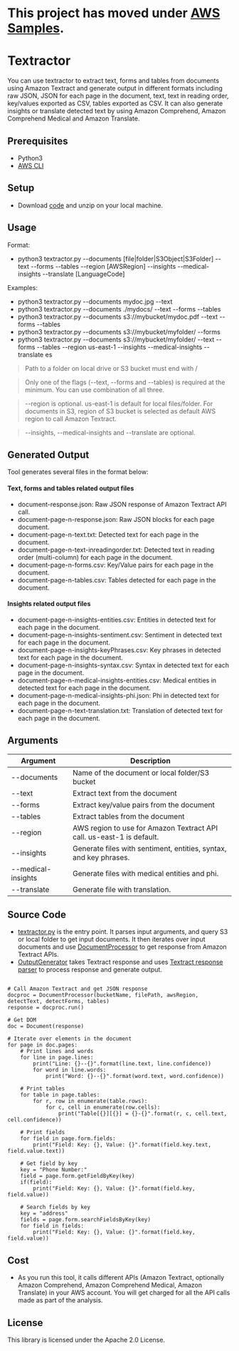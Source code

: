 # This project has moved under [AWS Samples](https://github.com/aws-samples/amazon-textract-textractor).

# Textractor

You can use textractor to extract text, forms and tables from documents using Amazon Textract and generate output in different formats including raw JSON, JSON for each page in the document, text, text in reading order, key/values exported as CSV, tables exported as CSV. It can also generate insights or translate detected text by using Amazon Comprehend, Amazon Comprehend Medical and Amazon Translate.

## Prerequisites

- Python3
- [AWS CLI](https://docs.aws.amazon.com/cli/latest/userguide/cli-chap-install.html)

## Setup

- Download [code](./zip/textractor.zip) and unzip on your local machine.

## Usage

Format:
- python3 textractor.py --documents [file|folder|S3Object|S3Folder] --text --forms --tables --region [AWSRegion] --insights --medical-insights --translate [LanguageCode]

Examples:
- python3 textractor.py --documents mydoc.jpg --text
- python3 textractor.py --documents ./mydocs/ --text --forms --tables
- python3 textractor.py --documents s3://mybucket/mydoc.pdf --text --forms --tables
- python3 textractor.py --documents s3://mybucket/myfolder/ --forms
- python3 textractor.py --documents s3://mybucket/myfolder/ --text --forms --tables --region us-east-1 --insights --medical-insights --translate es

> Path to a folder on local drive or S3 bucket must end with /

> Only one of the flags (--text, --forms and --tables) is required at the minimum. You can use combination of all three.

> --region is optional. us-east-1 is default for local files/folder. For documents in S3, region of S3 bucket is selected as default AWS region to call Amazon Textract.

> --insights, --medical-insights and --translate are optional.

## Generated Output

Tool generates several files in the format below:

#### Text, forms and tables related output files

- document-response.json: Raw JSON response of Amazon Textract API call.
- document-page-n-response.json: Raw JSON blocks for each page document.
- document-page-n-text.txt: Detected text for each page in the document.
- document-page-n-text-inreadingorder.txt: Detected text in reading order (multi-column) for each page in the document.
- document-page-n-forms.csv: Key/Value pairs for each page in the document.
- document-page-n-tables.csv: Tables detected for each page in the document.

#### Insights related output files

- document-page-n-insights-entities.csv: Entities in detected text for each page in the document.
- document-page-n-insights-sentiment.csv: Sentiment in detected text for each page in the document.
- document-page-n-insights-keyPhrases.csv: Key phrases in detected text for each page in the document.
- document-page-n-insights-syntax.csv: Syntax in detected text for each page in the document.
- document-page-n-medical-insights-entities.csv: Medical entities in detected text for each page in the document.
- document-page-n-medical-insights-phi.json: Phi in detected text for each page in the document.
- document-page-n-text-translation.txt: Translation of detected text for each page in the document.

## Arguments

  | Argument  | Description |
  | ------------- | ------------- |
  | --documents  | Name of the document or local folder/S3 bucket |
  | --text  | Extract text from the document |
  | --forms  | Extract key/value pairs from the document |
  | --tables | Extract tables from the document |
  | --region  | AWS region to use for Amazon Textract API call. us-east-1 is default. |
  | --insights  | Generate files with sentiment, entities, syntax, and key phrases. |
  | --medical-insights  | Generate files with medical entities and phi. |
  | --translate  | Generate file with translation. |

## Source Code
- [textractor.py](./src/textractor.py) is the entry point. It parses input arguments, and query S3 or local folder to get input documents. It then iterates over input documents and use [DocumentProcessor](./src/tdp.py) to get response from Amazon Textract APIs.
- [OutputGenerator](./src/og.py) takes Textract response and uses [Textract response parser](./src/trp.py) to process response and generate output.

```

# Call Amazon Textract and get JSON response
docproc = DocumentProcessor(bucketName, filePath, awsRegion, detectText, detectForms, tables)
response = docproc.run()

# Get DOM
doc = Document(response)

# Iterate over elements in the document
for page in doc.pages:
    # Print lines and words
    for line in page.lines:
        print("Line: {}--{}".format(line.text, line.confidence))
        for word in line.words:
            print("Word: {}--{}".format(word.text, word.confidence))
    
    # Print tables
    for table in page.tables:
        for r, row in enumerate(table.rows):
            for c, cell in enumerate(row.cells):
                print("Table[{}][{}] = {}-{}".format(r, c, cell.text, cell.confidence))

    # Print fields
    for field in page.form.fields:
        print("Field: Key: {}, Value: {}".format(field.key.text, field.value.text))

    # Get field by key
    key = "Phone Number:"
    field = page.form.getFieldByKey(key)
    if(field):
        print("Field: Key: {}, Value: {}".format(field.key, field.value))

    # Search fields by key
    key = "address"
    fields = page.form.searchFieldsByKey(key)
    for field in fields:
        print("Field: Key: {}, Value: {}".format(field.key, field.value))

```

## Cost
  - As you run this tool, it calls different APIs (Amazon Textract, optionally Amazon Comprehend, Amazon Comprehend Medical, Amazon Translate) in your AWS account. You will get charged for all the API calls made as part of the analysis.

## License

This library is licensed under the Apache 2.0 License. 
